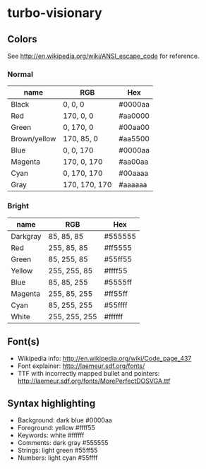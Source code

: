 # turbo-visionary

## Colors

See http://en.wikipedia.org/wiki/ANSI_escape_code for reference.

### Normal

name          | RGB | Hex
--------------|-----|----
Black         | 0, 0, 0 | #0000aa
Red           | 170, 0, 0 | #aa0000
Green         | 0, 170, 0 | #00aa00
Brown/yellow  | 170, 85, 0 | #aa5500
Blue          | 0, 0, 170 | #0000aa
Magenta       | 170, 0, 170 | #aa00aa
Cyan          | 0, 170, 170 | #00aaaa
Gray          | 170, 170, 170 | #aaaaaa

### Bright

name          | RGB | Hex
--------------|-----|----
Darkgray|	85, 85, 85 | #555555
Red     |	255, 85, 85 | #ff5555
Green	  |85, 255, 85 | #55ff55
Yellow	|255, 255, 85 | #ffff55
Blue	  |85, 85, 255 | #5555ff
Magenta	|255, 85, 255 | #ff55ff
Cyan	  |85, 255, 255 | #55ffff
White	  |255, 255, 255 | #ffffff

## Font(s)

  - Wikipedia info: http://en.wikipedia.org/wiki/Code_page_437
  - Font explainer: http://laemeur.sdf.org/fonts/
  - TTF with incorrectly mapped bullet and pointers: http://laemeur.sdf.org/fonts/MorePerfectDOSVGA.ttf

## Syntax highlighting

  - Background: dark blue #0000aa
  - Foreground: yellow    #ffff55
  - Keywords: white       #ffffff
  - Comments: dark gray   #555555
  - Strings: light green  #55ff55
  - Numbers: light cyan   #55ffff
